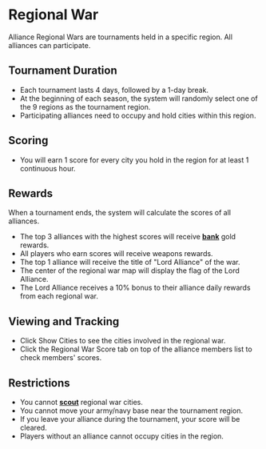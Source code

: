 # Regional War

Alliance Regional Wars are tournaments held in a specific region. All alliances can participate.

## Tournament Duration
- Each tournament lasts 4 days, followed by a 1-day break.
- At the beginning of each season, the system will randomly select one of the 9 regions as the tournament region.
- Participating alliances need to occupy and hold cities within this region.

## Scoring
- You will earn 1 score for every city you hold in the region for at least 1 continuous hour.

## Rewards
When a tournament ends, the system will calculate the scores of all alliances.

- The top 3 alliances with the highest scores will receive **[bank](../alliances/bank.md)** gold rewards.
- All players who earn scores will receive weapons rewards.
- The top 1 alliance will receive the title of "Lord Alliance" of the war.
- The center of the regional war map will display the flag of the Lord Alliance.
- The Lord Alliance receives a 10% bonus to their alliance daily rewards from each regional war.

## Viewing and Tracking
- Click Show Cities to see the cities involved in the regional war.
- Click the Regional War Score tab on top of the alliance members list to check members' scores.

## Restrictions
- You cannot **[scout](../wars/combat.md#scout)** regional war cities.
- You cannot move your army/navy base near the tournament region.
- If you leave your alliance during the tournament, your score will be cleared.
- Players without an alliance cannot occupy cities in the region.